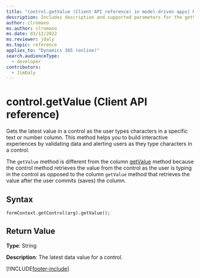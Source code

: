 ```yaml
---
title: "control.getValue (Client API reference) in model-driven apps| MicrosoftDocs"
description: Includes description and supported parameters for the getValue method.
author: clromano
ms.author: clromano
ms.date: 03/12/2022
ms.reviewer: jdaly
ms.topic: reference
applies_to: "Dynamics 365 (online)"
search.audienceType: 
  - developer
contributors:
  - JimDaly
---
```

# control.getValue (Client API reference)



Gets the latest value in a control as the user types characters in a specific text or number column. This method helps you to build interactive experiences by validating data and alerting users as they type characters in a control.

The `getValue` method is different from the column [getValue](../attributes/getvalue.md) method because the control method retrieves the value from the control as the user is typing in the control as opposed to the column `getValue` method that retrieves the value after the user commits (saves) the column. 

## Syntax

`formContext.getControl(arg).getValue();`

## Return Value

**Type**: String

**Description**:  The latest data value for a control.



[!INCLUDE[footer-include](../../../../../includes/footer-banner.md)]
